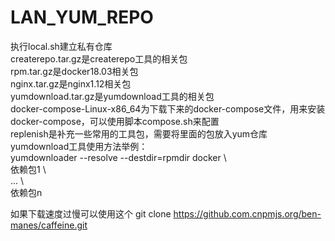 # LAN_YUM_REPO 
执行local.sh建立私有仓库  
createrepo.tar.gz是createrepo工具的相关包   
rpm.tar.gz是docker18.03相关包   
nginx.tar.gz是nginx1.12相关包   
yumdownload.tar.gz是yumdownload工具的相关包   
docker-compose-Linux-x86_64为下载下来的docker-compose文件，用来安装docker-compose，可以使用脚本compose.sh来配置   
replenish是补充一些常用的工具包，需要将里面的包放入yum仓库  
yumdownload工具使用方法举例：  
yumdownloader --resolve --destdir=rpmdir docker \  
依赖包1 \  
... \  
依赖包n   

如果下载速度过慢可以使用这个 git clone https://github.com.cnpmjs.org/ben-manes/caffeine.git   





